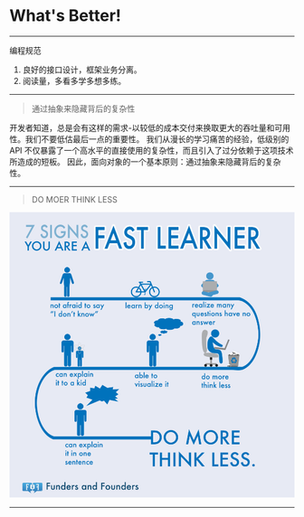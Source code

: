 What's Better!
===============

-----

编程规范
1. 良好的接口设计，框架业务分离。
2. 阅读量，多看多学多想多练。

-----

> 通过抽象来隐藏背后的复杂性

开发者知道，总是会有这样的需求-以较低的成本交付来换取更大的吞吐量和可用性。我们不要低估最后一点的重要性。
我们从漫长的学习痛苦的经验，低级别的 API 不仅暴露了一个高水平的直接使用的复杂性，而且引入了过分依赖于这项技术所造成的短板。
因此，面向对象的一个基本原则：通过抽象来隐藏背后的复杂性。

[](https://waylau.gitbooks.io/essential-netty-in-action/content/GETTING%20STARTED/Introducing%20Netty.html)

-----

> DO MOER THINK LESS

![](res/do_more_think_less.png)

[](http://notes.fundersandfounders.com/post/50307083440/7-signs-you-are-fast-learner)

-----
